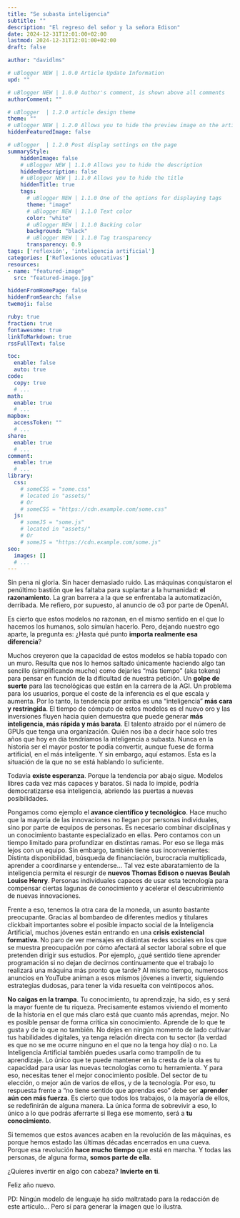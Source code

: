```yaml
---
title: "Se subasta inteligencia"
subtitle: ""
description: "El regreso del señor y la señora Edison"
date: 2024-12-31T12:01:00+02:00
lastmod: 2024-12-31T12:01:00+02:00
draft: false

author: "davidlms"

# uBlogger NEW | 1.0.0 Article Update Information
upd: ""

# uBlogger NEW | 1.0.0 Author's comment, is shown above all comments
authorComment: ""

# uBlogger  | 1.2.0 article design theme
theme: ""
# uBlogger NEW | 1.2.0 Allows you to hide the preview image on the article page
hiddenFeaturedImage: false

# uBlogger  | 1.2.0 Post display settings on the page
summaryStyle:
    hiddenImage: false
    # uBlogger NEW | 1.1.0 Allows you to hide the description
    hiddenDescription: false
    # uBlogger NEW | 1.1.0 Allows you to hide the title
    hiddenTitle: true
    tags:
      # uBlogger NEW | 1.1.0 One of the options for displaying tags
      theme: "image"
      # uBlogger NEW | 1.1.0 Text color
      color: "white"
      # uBlogger NEW | 1.1.0 Backing color
      background: "black"
      # uBlogger NEW | 1.1.0 Tag transparency
      transparency: 0.9
tags: ['reflexión', 'inteligencia artificial']
categories: ['Reflexiones educativas']
resources:
- name: "featured-image"
  src: "featured-image.jpg"

hiddenFromHomePage: false
hiddenFromSearch: false
twemoji: false

ruby: true
fraction: true
fontawesome: true
linkToMarkdown: true
rssFullText: false

toc:
  enable: false
  auto: true
code:
  copy: true
  # ...
math:
  enable: true
  # ...
mapbox:
  accessToken: ""
  # ...
share:
  enable: true
  # ...
comment:
  enable: true
  # ...
library:
  css:
    # someCSS = "some.css"
    # located in "assets/"
    # Or
    # someCSS = "https://cdn.example.com/some.css"
  js:
    # someJS = "some.js"
    # located in "assets/"
    # Or
    # someJS = "https://cdn.example.com/some.js"
seo:
  images: []
  # ...
---
```

Sin pena ni gloria. Sin hacer demasiado ruido. Las máquinas conquistaron el penúltimo bastión que les faltaba para suplantar a la humanidad: **el razonamiento**. La gran barrera a la que se enfrentaba la automatización, derribada. Me refiero, por supuesto, al anuncio de o3 por parte de OpenAI.

Es cierto que estos modelos no razonan, en el mismo sentido en el que lo hacemos los humanos, solo simulan hacerlo. Pero, dejando nuestro ego aparte, la pregunta es: ¿Hasta qué punto **importa realmente esa diferencia**?

Muchos creyeron que la capacidad de estos modelos se había topado con un muro. Resulta que nos lo hemos saltado únicamente haciendo algo tan sencillo (simplificando mucho) como dejarles “más tiempo” (aka tokens) para pensar en función de la dificultad de nuestra petición. Un **golpe de suerte** para las tecnológicas que están en la carrera de la AGI. Un problema para los usuarios, porque el coste de la inferencia es el que escala y aumenta. Por lo tanto, la tendencia por arriba es una “inteligencia” **más cara y restringida**. El tiempo de cómputo de estos modelos es el nuevo oro y las inversiones fluyen hacia quien demuestra que puede generar **más inteligencia, más rápida y más barata**. El talento atraído por el número de GPUs que tenga una organización. Quién nos iba a decir hace solo tres años que hoy en día tendríamos la inteligencia a subasta. Nunca en la historia ser el mayor postor te podía convertir, aunque fuese de forma artificial, en el más inteligente. Y sin embargo, aquí estamos. Esta es la situación de la que no se está hablando lo suficiente.

Todavía **existe esperanza**. Porque la tendencia por abajo sigue. Modelos libres cada vez más capaces y baratos. Si nada lo impide, podría democratizarse esa inteligencia, abriendo las puertas a nuevas posibilidades.

Pongamos como ejemplo el **avance científico y tecnológico**. Hace mucho que la mayoría de las innovaciones no llegan por personas individuales, sino por parte de equipos de personas. Es necesario combinar disciplinas y un conocimiento bastante especializado en ellas. Pero contamos con un tiempo limitado para profundizar en distintas ramas. Por eso se llega más lejos con un equipo. Sin embargo, también tiene sus inconvenientes: Distinta disponibilidad, búsqueda de financiación, burocracia multiplicada, aprender a coordinarse y entenderse… Tal vez este abaratamiento de la inteligencia permita el resurgir de **nuevos Thomas Edison o nuevas Beulah Louise Henry**. Personas individuales capaces de usar esta tecnología para compensar ciertas lagunas de conocimiento y acelerar el descubrimiento de nuevas innovaciones.

Frente a eso, tenemos la otra cara de la moneda, un asunto bastante preocupante. Gracias al bombardeo de diferentes medios y titulares clickbait importantes sobre el posible impacto social de la Inteligencia Artificial, muchos jóvenes están entrando en una **crisis existencial formativa**. No paro de ver mensajes en distintas redes sociales en los que se muestra preocupación por cómo afectará al sector laboral sobre el que pretenden dirigir sus estudios. Por ejemplo, ¿qué sentido tiene aprender programación si no dejan de decirnos continuamente que el trabajo lo realizará una máquina más pronto que tarde? Al mismo tiempo, numerosos anuncios en YouTube animan a esos mismos jóvenes a invertir, siguiendo estrategias dudosas, para tener la vida resuelta con veintipocos años.

**No caigas en la trampa**. Tu conocimiento, tu aprendizaje, ha sido, es y será la mayor fuente de tu riqueza. Precisamente estamos viviendo el momento de la historia en el que más claro está que cuanto más aprendas, mejor. No es posible pensar de forma crítica sin conocimiento. Aprende de lo que te gusta y de lo que no también. No dejes en ningún momento de lado cultivar tus habilidades digitales, ya tenga relación directa con tu sector (la verdad es que no se me ocurre ninguno en el que no la tenga hoy día) o no. La Inteligencia Artificial también puedes usarla como trampolín de tu aprendizaje. Lo único que te puede mantener en la cresta de la ola es tu capacidad para usar las nuevas tecnologías como tu herramienta. Y para eso, necesitas tener el mejor conocimiento posible. Del sector de tu elección, o mejor aún de varios de ellos, y de la tecnología. Por eso, tu respuesta frente a “no tiene sentido que aprendas eso” debe ser **aprender aún con más fuerza**. Es cierto que todos los trabajos, o la mayoría de ellos, se redefinirán de alguna manera. La única forma de sobrevivir a eso, lo único a lo que podrás aferrarte si llega ese momento, será a **tu conocimiento**.

Si tememos que estos avances acaben en la revolución de las máquinas, es porque hemos estado las últimas décadas encerrados en una cueva. Porque esa revolución **hace mucho tiempo** que está en marcha. Y todas las personas, de alguna forma, **somos parte de ella**.

¿Quieres invertir en algo con cabeza? **Invierte en ti**.

Feliz año nuevo.

PD: Ningún modelo de lenguaje ha sido maltratado para la redacción de este artículo... Pero sí para generar la imagen que lo ilustra.